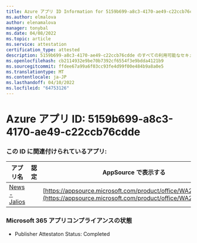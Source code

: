 ```yaml
---
title: Azure アプリ ID Information for 5159b699-a8c3-4170-ae49-c22ccb76cdde
ms.author: elmalova
author: elenamalova
manager: tonybal
ms.date: 04/08/2022
ms.topic: article
ms.service: attestation
certification_type: attested
description: 5159b699-a8c3-4170-ae49-c22ccb76cdde のすべての利用可能なセキュリティとコンプライアンス情報。
ms.openlocfilehash: cb2114932e9be70b7392cf6554f3e9bdda4121b9
ms.sourcegitcommit: ffdee67a99a6f03cc93fe4d99f00e484b9a8a0e5
ms.translationtype: MT
ms.contentlocale: ja-JP
ms.lasthandoff: 04/10/2022
ms.locfileid: "64753126"
---
```

# <a name="azure-app-id-5159b699-a8c3-4170-ae49-c22ccb76cdde"></a>Azure アプリ ID: 5159b699-a8c3-4170-ae49-c22ccb76cdde


### <a name="apps-associated-with-this-id"></a>この ID に関連付けられているアプリ:
| **アプリ名** | **認定** | **AppSource で表示する** |
|--------------|---------------|-----------------------|
| [News - Jalios](../forward/WA200003889.md) |  | [https://appsource.microsoft.com/product/office/WA200003889](https://appsource.microsoft.com/product/office/WA200003889) |

### <a name="microsoft-365-app-compliance-status"></a>Microsoft 365 アプリコンプライアンスの状態
- Publisher Attestaton Status: Completed
